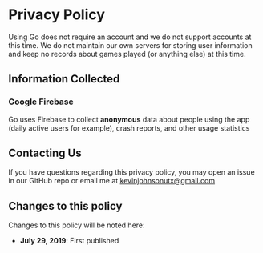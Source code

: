 # Privacy Policy

Using Go does not require an account and we do not support accounts at this time. We do not maintain our own servers for storing user information and keep no records about games played (or anything else) at this time.

## Information Collected

### Google Firebase

Go uses Firebase to collect **anonymous** data about people using the app (daily active users for example), crash reports, and other usage statistics

## Contacting Us

If you have questions regarding this privacy policy, you may open an issue in our GitHub repo or email me at kevinjohnsonutx@gmail.com

## Changes to this policy

Changes to this policy will be noted here:

- **July 29, 2019**: First published
